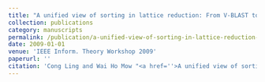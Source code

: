 ```yaml
---
title: "A unified view of sorting in lattice reduction: From V-BLAST to LLL and beyond"
collection: publications
category: manuscripts
permalink: /publication/a-unified-view-of-sorting-in-lattice-reduction-from-v-blast-to-lll-and-beyond
date: 2009-01-01
venue: 'IEEE Inform. Theory Workshop 2009'
paperurl: ''
citation: 'Cong Ling and Wai Ho Mow "<a href=''>A unified view of sorting in lattice reduction: From V-BLAST to LLL and beyond</a>", IEEE Inform. Theory Workshop 2009, Taormina, Italy.'
---
```

